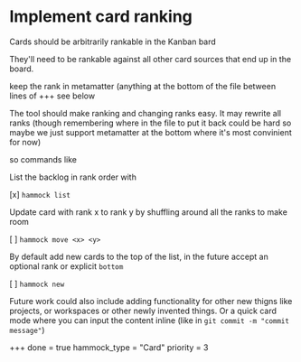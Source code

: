 # Implement card ranking

Cards should be arbitrarily rankable in the Kanban bard

They'll need to be rankable against all other card sources that end up in the
board.

keep the rank in metamatter (anything at the bottom of the file between lines of +++
see below

The tool should make ranking and changing ranks easy. It may rewrite all ranks
(though remembering where in the file to put it back could be hard so maybe we
just support metamatter at the bottom where it's most convinient for now)

so commands like

List the backlog in rank order with

[x] `hammock list`

Update card with rank x to rank y by shuffling around all the ranks to make room

[ ] `hammock move <x> <y>`

By default add new cards to the top of the list, in the future accept an
optional rank or explicit `bottom`

[ ] `hammock new`

Future work could also include adding functionality for other new thigns like
projects, or workspaces or other newly invented things. Or a quick card mode
where you can input the content inline (like in `git commit -m "commit
message"`)

+++
done = true
hammock_type = "Card"
priority = 3
